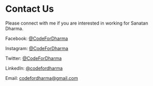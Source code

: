 # Contact Us

Please connect with me if you are interested in working for Sanatan Dharma.

Facebook: [@CodeForDharma](www.facebook.com/codefordharma) 

Instagram: [@CodeForDharma](www.instagram.com/codefordharma) 

Twitter: [@CodeForDharma](www.twitter.com/codefordharma) 

LinkedIn: [@codefordharma](https://www.linkedin.com/company/codefordharma)

Email: codefordharma@gmail.com



